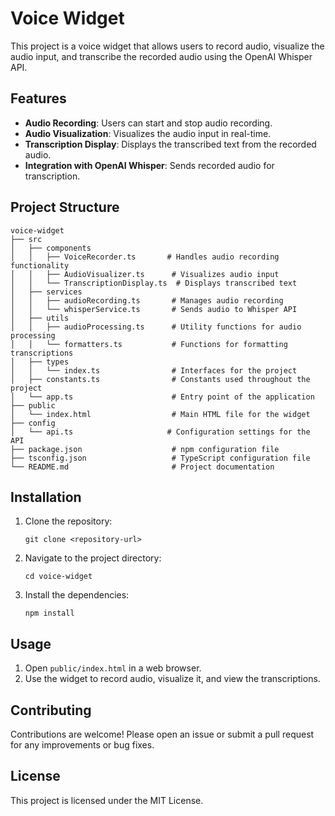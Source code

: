 # Voice Widget

This project is a voice widget that allows users to record audio, visualize the audio input, and transcribe the recorded audio using the OpenAI Whisper API.

## Features

- **Audio Recording**: Users can start and stop audio recording.
- **Audio Visualization**: Visualizes the audio input in real-time.
- **Transcription Display**: Displays the transcribed text from the recorded audio.
- **Integration with OpenAI Whisper**: Sends recorded audio for transcription.

## Project Structure

```
voice-widget
├── src
│   ├── components
│   │   ├── VoiceRecorder.ts       # Handles audio recording functionality
│   │   ├── AudioVisualizer.ts      # Visualizes audio input
│   │   └── TranscriptionDisplay.ts  # Displays transcribed text
│   ├── services
│   │   ├── audioRecording.ts       # Manages audio recording
│   │   └── whisperService.ts       # Sends audio to Whisper API
│   ├── utils
│   │   ├── audioProcessing.ts      # Utility functions for audio processing
│   │   └── formatters.ts           # Functions for formatting transcriptions
│   ├── types
│   │   └── index.ts                # Interfaces for the project
│   ├── constants.ts                # Constants used throughout the project
│   └── app.ts                      # Entry point of the application
├── public
│   └── index.html                  # Main HTML file for the widget
├── config
│   └── api.ts                     # Configuration settings for the API
├── package.json                    # npm configuration file
├── tsconfig.json                   # TypeScript configuration file
└── README.md                       # Project documentation
```

## Installation

1. Clone the repository:
   ```
   git clone <repository-url>
   ```
2. Navigate to the project directory:
   ```
   cd voice-widget
   ```
3. Install the dependencies:
   ```
   npm install
   ```

## Usage

1. Open `public/index.html` in a web browser.
2. Use the widget to record audio, visualize it, and view the transcriptions.

## Contributing

Contributions are welcome! Please open an issue or submit a pull request for any improvements or bug fixes.

## License

This project is licensed under the MIT License.